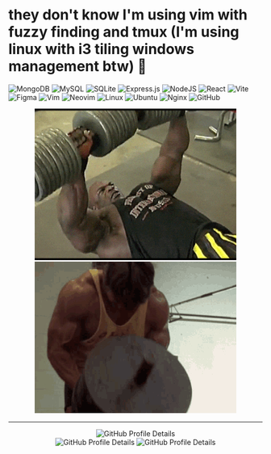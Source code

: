 # they don't know I'm using vim with fuzzy finding and tmux (I'm using linux with i3 tiling windows management btw) 🚬
![MongoDB](https://img.shields.io/badge/MongoDB-%234ea94b.svg?style=for-the-badge&logo=mongodb&logoColor=white)
![MySQL](https://img.shields.io/badge/mysql-4479A1.svg?style=for-the-badge&logo=mysql&logoColor=white)
![SQLite](https://img.shields.io/badge/sqlite-%2307405e.svg?style=for-the-badge&logo=sqlite&logoColor=white)
![Express.js](https://img.shields.io/badge/express.js-%23404d59.svg?style=for-the-badge&logo=express&logoColor=%2361DAFB)
![NodeJS](https://img.shields.io/badge/node.js-6DA55F?style=for-the-badge&logo=node.js&logoColor=white)
![React](https://img.shields.io/badge/react-%2320232a.svg?style=for-the-badge&logo=react&logoColor=%2361DAFB)
![Vite](https://img.shields.io/badge/vite-%23646CFF.svg?style=for-the-badge&logo=vite&logoColor=white)
![Figma](https://img.shields.io/badge/figma-%23F24E1E.svg?style=for-the-badge&logo=figma&logoColor=white)
![Vim](https://img.shields.io/badge/VIM-%2311AB00.svg?style=for-the-badge&logo=vim&logoColor=white)
![Neovim](https://img.shields.io/badge/NeoVim-%2357A143.svg?&style=for-the-badge&logo=neovim&logoColor=white)
![Linux](https://img.shields.io/badge/Linux-FCC624?style=for-the-badge&logo=linux&logoColor=black)
![Ubuntu](https://img.shields.io/badge/Ubuntu-E95420?style=for-the-badge&logo=ubuntu&logoColor=white)
![Nginx](https://img.shields.io/badge/nginx-%23009639.svg?style=for-the-badge&logo=nginx&logoColor=white)
![GitHub](https://img.shields.io/badge/github-%23121011.svg?style=for-the-badge&logo=github&logoColor=white)

<div align="center">
  <img src="https://github.com/troy1eighty2/troy1eighty2/blob/main/ron-ezgif.com-resize.gif" alt="bigronusesvim">
  <img src="https://github.com/troy1eighty2/troy1eighty2/blob/main/pumping-iron-arnold-schwarzenegger-ezgif.com-resize.gif" alt="bignasusesvim">
</div>

---

<div align="center">
  <img src="http://github-profile-summary-cards.vercel.app/api/cards/profile-details?username=troy1eighty2&theme=gruvbox" alt="GitHub Profile Details">
</div>
<div align="center">
  <img src="http://github-profile-summary-cards.vercel.app/api/cards/most-commit-language?username=troy1eighty2&theme=gruvbox" alt="GitHub Profile Details">
  <img src="http://github-profile-summary-cards.vercel.app/api/cards/productive-time?username=troy1eighty2&theme=gruvbox&utcOffset=8" alt="GitHub Profile Details">
</div>

